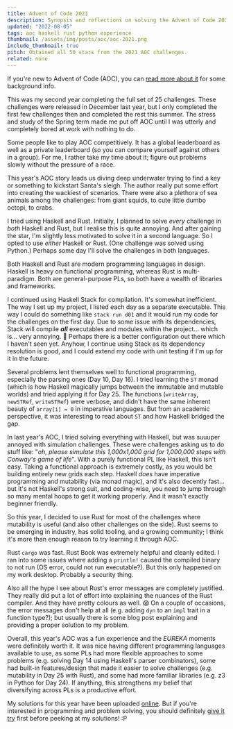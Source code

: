 ```yaml
---
title: Advent of Code 2021
description: Synopsis and reflections on solving the Advent of Code 2021 challenges.
updated: "2022-08-05"
tags: aoc haskell rust python experience
thumbnail: /assets/img/posts/aoc/aoc-2021.png
include_thumbnail: true
pitch: Obtained all 50 stars from the 2021 AOC challenges.
related: none
---
```


If you're new to Advent of Code (AOC), you can [read more about it](/tags/aoc) for some background info.

This was my second year completing the full set of 25 challenges. These challenges were released in December last year, but I only completed the first few challenges then and completed the rest this summer. The stress and study of the Spring term made me put off AOC until I was utterly and completely bored at work with nothing to do.

Some people like to play AOC competitively. It has a global leaderboard as well as a private leaderboard (so you can compare yourself against others in a group). For me, I rather take my time about it; figure out problems slowly without the pressure of a race.

This year's AOC story leads us diving deep underwater trying to find a key or something to kickstart Santa's sleigh. The author really put some effort into creating the wackiest of scenarios. There were also a plethora of sea animals among the challenges: from giant squids, to cute little dumbo octopi, to crabs.

I tried using Haskell and Rust. Initially, I planned to solve *every* challenge in *both* Haskell and Rust, but I realise this is quite annoying. And after gaining the star, I'm slightly less motivated to solve it in a second language. So I opted to use *either* Haskell or Rust. (One challenge was solved using Python.) Perhaps some day I'll solve the challenges in both languages.

Both Haskell and Rust are modern programming languages in design. Haskell is heavy on functional programming, whereas Rust is multi-paradigm. Both are general-purpose PLs, so both have a wealth of libraries and frameworks.

I continued using Haskell Stack for compilation. It's somewhat inefficient. The way I set up my project, I listed each day as a separate executable. This way I could do something like `stack run d01` and it would run my code for the challenges on the first day. Due to some issue with its dependencies, Stack will compile ***all*** executables and modules within the project... which is... very annoying. 🤮 Perhaps there is a better configuration out there which I haven't seen yet. Anyhow, I continue using Stack as its dependency resolution is good, and I could extend my code with unit testing if I'm up for it in the future.

Several problems lent themselves well to functional programming, especially the parsing ones (Day 10, Day 16). I tried learning the `ST` monad (which is how Haskell magically jumps between the immutable and mutable worlds) and tried applying it for Day 25. The functions (`writeArray`, `newSTRef`, `writeSTRef`) were verbose, and didn't have the same inherent beauty of `array[i] = 0` in imperative languages. But from an academic perspective, it was interesting to read about `ST` and how Haskell bridged the gap.

In last year's AOC, I tried solving everything with Haskell, but was suuuper annoyed with simulation challenges. These were challenges asking us to do stuff like: "*oh, please simulate this 1,000x1,000 grid for 1,000,000 steps with Conway's game of life*". With a purely functional PL like Haskell, this isn't easy. Taking a functional approach is extremely costly, as you would be building entirely new grids each step. Haskell *does* have imperative programming and mutability (via monad magic), and it's also decently fast... but it's not Haskell's strong suit, and coding-wise, you need to jump through so many mental hoops to get it working properly. And it wasn't exactly beginner friendly.

So this year, I decided to use Rust for most of the challenges where mutability is useful (and also other challenges on the side). Rust seems to be emerging in industry, has solid tooling, and a growing community; I think it's more than enough reason to try learning it through AOC.

Rust `cargo` was fast. Rust Book was extremely helpful and cleanly edited. I ran into some issues where adding a `println!` caused the compiled binary to not run (OS error, could not run executable?). But this only happened on my work desktop. Probably a security thing.

Also all the hype I see about Rust's error messages are completely justified. They really did put a lot of effort into explaining the nuances of the Rust compiler. And they have pretty colours as well. 😱 On a couple of occasions, the error messages don't help at all (e.g. adding `dyn` to an `impl` trait in a function type?); but usually there is some blog post explaining and providing a proper solution to my problem.

Overall, this year's AOC was a fun experience and the *EUREKA* moments were definitely worth it. It was nice having different programming languages available to use, as some PLs had more flexible approaches to some problems (e.g. solving Day 14 using Haskell's parser combinators), some had built-in features/design that made it easier to solve challenges (e.g. mutability in Day 25 with Rust), and some had more familiar libraries (e.g. z3 in Python for Day 24). If anything, this strengthens my belief that diversifying across PLs is a productive effort.

My solutions for this year have been uploaded [online][repo]. But if you're interested in programming and problem solving, you should definitely [give it try][aoc] first before peeking at my solutions! :P

[aoc]: https://adventofcode.com/
[repo]: https://github.com/TrebledJ/aoc/tree/master/2021
